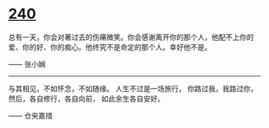# [240](https://github.com/platojobs/SFLOG/issues/240)

总有一天，你会对著过去的伤痛微笑。你会感谢离开你的那个人，他配不上你的爱、你的好、你的痴心。他终究不是命定的那个人。幸好他不是。

—— 张小娴 ​​​​

---

与其相见，不如怀念，不如随缘。
人生不过是一场旅行，
你路过我，我路过你，
然后，各自修行，各自向前，
如此余生各自安好。

—— 仓央嘉措 ​